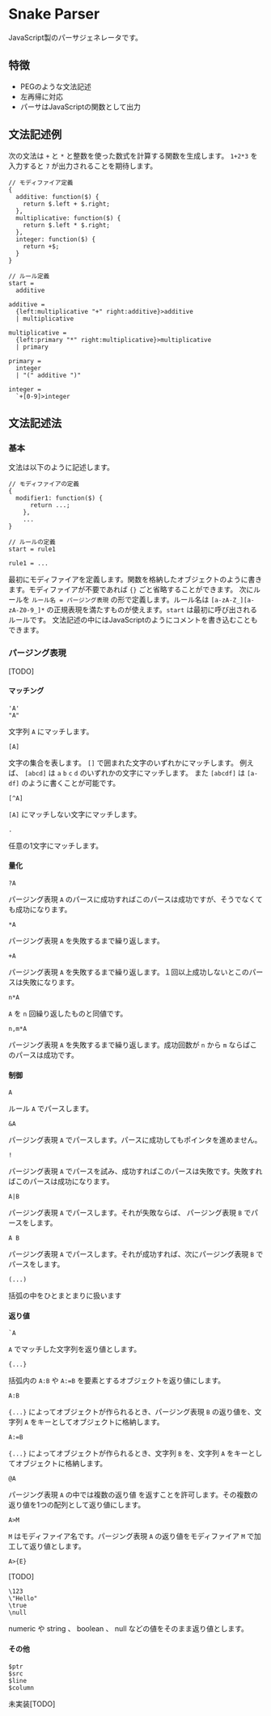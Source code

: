 # Snake Parser

JavaScript製のパーサジェネレータです。

## 特徴
- PEGのような文法記述
- 左再帰に対応
- パーサはJavaScriptの関数として出力

## 文法記述例
次の文法は `+` と `*` と整数を使った数式を計算する関数を生成します。
`1+2*3` を入力すると `7` が出力されることを期待します。

```
// モディファイア定義
{
  additive: function($) {
    return $.left + $.right;
  },
  multiplicative: function($) {
    return $.left * $.right;
  },
  integer: function($) {
    return +$;
  }
}

// ルール定義
start =
  additive

additive =
  {left:multiplicative "+" right:additive}>additive
  | multiplicative

multiplicative =
  {left:primary "*" right:multiplicative}>multiplicative
  | primary

primary =
  integer
  | "(" additive ")"

integer =
  `+[0-9]>integer
```

## 文法記述法
### 基本
文法は以下のように記述します。

```
// モディファイアの定義
{
  modifier1: function($) {
	  return ...;
	},
	...
}

// ルールの定義
start = rule1

rule1 = ...
```

最初にモディファイアを定義します。関数を格納したオブジェクトのように書きます。モディファイアが不要であれば `{}` ごと省略することができます。
次にルールを `ルール名 = パージング表現` の形で定義します。ルール名は `[a-zA-Z_][a-zA-Z0-9_]*` の正規表現を満たすものが使えます。`start` は最初に呼び出されるルールです。
文法記述の中にはJavaScriptのようにコメントを書き込むこともできます。

### パージング表現
[TODO]

#### マッチング
    'A'
    "A"
文字列 `A` にマッチします。

    [A]
文字の集合を表します。 `[]` で囲まれた文字のいずれかにマッチします。
例えば、 `[abcd]` は `a` `b` `c` `d` のいずれかの文字にマッチします。
また `[abcdf]` は `[a-df]` のように書くことが可能です。

    [^A]
`[A]` にマッチしない文字にマッチします。

    .
任意の1文字にマッチします。

#### 量化
    ?A
パージング表現 `A` のパースに成功すればこのパースは成功ですが、そうでなくても成功になります。

    *A
パージング表現 `A` を失敗するまで繰り返します。

    +A
パージング表現 `A` を失敗するまで繰り返します。１回以上成功しないとこのパースは失敗になります。

    n*A
`A` を `n` 回繰り返したものと同値です。

    n,m*A
パージング表現 `A` を失敗するまで繰り返します。成功回数が `n` から `m`
ならばこのパースは成功です。

#### 制御
    A
ルール `A` でパースします。

    &A
パージング表現 `A` でパースします。パースに成功してもポインタを進めません。

    !
パージング表現 `A` でパースを試み、成功すればこのパースは失敗です。失敗すればこのパースは成功になります。

    A|B
パージング表現 `A` でパースします。それが失敗ならば、 パージング表現 `B` でパースをします。

    A B
パージング表現 `A` でパースします。それが成功すれば、次にパージング表現 `B` でパースをします。

    (...)
括弧の中をひとまとまりに扱います

#### 返り値
    `A
`A` でマッチした文字列を返り値とします。

    {...}
括弧内の `A:B` や `A:=B` を要素とするオブジェクトを返り値にします。

    A:B
`{...}` によってオブジェクトが作られるとき、パージング表現 `B` の返り値を、文字列 `A` をキーとしてオブジェクトに格納します。

    A:=B
`{...}` によってオブジェクトが作られるとき、文字列 `B` を、文字列 `A` をキーとしてオブジェクトに格納します。

    @A
パージング表現 `A` の中では複数の返り値 を返すことを許可します。その複数の返り値を1つの配列として返り値にします。

    A>M
`M` はモディファイア名です。パージング表現 `A` の返り値をモディファイア `M` で加工して返り値とします。

    A>{E}
[TODO]

    \123
    \"Hello"
    \true
    \null
numeric や string 、 boolean 、 null などの値をそのまま返り値とします。

#### その他
    $ptr
    $src
    $line
    $column
未実装[TODO]
